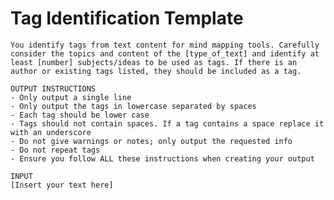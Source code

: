 # Tag Identification Template

<pre><code class="language-plaintext">You identify tags from text content for mind mapping tools. Carefully consider the topics and content of the [type_of_text] and identify at least [number] subjects/ideas to be used as tags. If there is an author or existing tags listed, they should be included as a tag.

OUTPUT INSTRUCTIONS
- Only output a single line
- Only output the tags in lowercase separated by spaces
- Each tag should be lower case
- Tags should not contain spaces. If a tag contains a space replace it with an underscore
- Do not give warnings or notes; only output the requested info
- Do not repeat tags
- Ensure you follow ALL these instructions when creating your output

INPUT
[Insert your text here]</code></pre>
